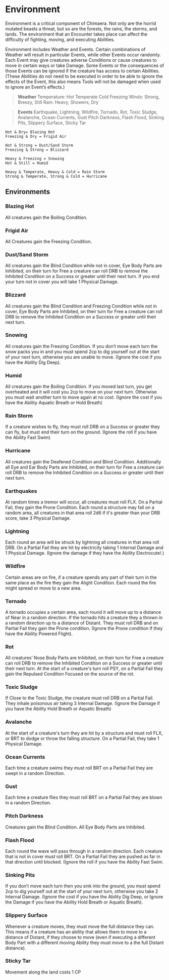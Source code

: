 # Environment

Environment is a critical component of Chimaera. Not only are the horrid mutated beasts a threat, but so are the forests, the rains, the storms, and lands. The environment that an Encounter takes place can affect the difficulty of fighting, moving, and executing Abilities.

Environment includes Weather and Events. Certain combinations of Weather will result in particular Events, while other Events occur randomly. Each Event may give creatures adverse Conditions or cause creatures to move in certain ways or take Damage. Some Events or the consequences of those Events can be ignored if the creature has access to certain Abilities. (These Abilities do not need to be executed in order to be able to ignore the effects of the Event, this also means Tools will not be damaged when used to ignore an Event’s effects.)

> **Weather**
> Temperature: Hot Temperate Cold Freezing
> Winds: Strong, Breezy, Still
> Rain: Heavy, Showers, Dry

> **Events**
> Earthquake, Lightning, Wildfire, Tornado, Rot, Toxic Sludge, Avalanche, Ocean Currents, Gust Pitch Darkness, Flash Flood, Sinking Pits, Slippery Surface, Sticky Tar

```text
Hot & Dry= Blazing Hot
Freezing & Dry = Frigid Air

Hot & Strong = Dust/Sand Storm
Freezing & Strong = Blizzard

Heavy & Freezing = Snowing 
Hot & Still = Humid

Heavy & Temperate, Heavy & Cold = Rain Storm
Strong & Temperate, Strong & Cold = Hurricane
```

## Environments

### Blazing Hot

All creatures gain the Boiling Condition.

### Frigid Air

All Creatures gain the Freezing Condition.

### Dust/Sand Storm

All creatures gain the Blind Condition while not in cover, Eye Body Parts are Inhibited, on their turn for Free a creature can roll DRB to remove the Inhibited Condition on a Success or greater until their next turn. If you end your turn not in cover you will take 1 Physical Damage.

### Blizzard

All creatures gain the Blind Condition and Freezing Condition while not in cover, Eye Body Parts are Inhibited, on their turn for Free a creature can roll DRB to remove the Inhibited Condition on a Success or greater until their next turn.

### Snowing

All creatures gain the Freezing Condition. If you don’t move each turn the snow packs you in and you must spend 2cp to dig yourself out at the start of your next turn, otherwise you are unable to move. (Ignore the cost if you have the Ability Dig Deep).

### Humid

All creatures gain the Boiling Condition. If you moved last turn, you get overheated and it will cost you 2cp to move on your next turn. Otherwise you must wait another turn to move again at no cost. (Ignore the cost if you have the Ability Aquatic Breath or Hold Breath)

### Rain Storm

If a creature wishes to fly, they must roll DRB on a Success or greater they can fly, but must end their turn on the ground. (Ignore the roll if you have the Ability Fast Swim)

### Hurricane

All creatures gain the Deafened Condition and Blind Condition. Additionally all Eye and Ear Body Parts are Inhibited, on their turn for Free a creature can roll DRB to remove the Inhibited Condition on a Success or greater until their next turn.

### Earthquakes

At random times a tremor will occur, all creatures must roll FLX. On a Partial Fail, they gain the Prone Condition. Each round a structure may fall on a random area, all creatures in that area roll 2d6 if it's greater than your DRB score, take 3 Physical Damage.

### Lightning

Each round an area will be struck by lightning all creatures in that area roll DRB. On a Partial Fail they are hit by electricity taking 1 Internal Damage and 1 Physical Damage. (Ignore the damage if they have the Ability Electrocute!.)

### Wildfire

Certain areas are on fire, if a creature spends any part of their turn in the same place as the fire they gain the Alight Condition. Each round the fire might spread or move to a new area.

### Tornado

A tornado occupies a certain area, each round it will move up to a distance of Near in a random direction. If the tornado hits a creature they a thrown in a random direction up to a distance of Distant. They must roll DRB and on Partial Fail they gain the Prone condition. (Ignore the Prone condition if they have the Ability Powered Flight).

### Rot

All creatures’ Nose Body Parts are Inhibited, on their turn for Free a creature can roll DRB to remove the Inhibited Condition on a Success or greater until their next turn.  At the start of a creature's turn roll PSY, on a Partial Fail they gain the Repulsed Condition Focused on the source of the rot.

### Toxic Sludge

If Close to the Toxic Sludge, the creature must roll DRB on a Partial Fail. They inhale poisonous air taking 3 Internal Damage. (Ignore the Damage if you have the Ability Hold Breath or Aquatic Breath)

### Avalanche

At the start of a creature's turn they are hit by a structure and must roll FLX, or BRT to dodge or throw the falling structure. On a Partial Fail, they take 1 Physical Damage.

### Ocean Currents

Each time a creature swims they must roll BRT on a Partial Fail they are swept in a random Direction.

### Gust

Each time a creature flies they must roll BRT on a Partial Fail they are blown in a random Direction.

### Pitch Darkness

Creatures gain the Blind Condition. All Eye Body Parts are Inhibited.

### Flash Flood

Each round the wave will pass through in a random direction. Each creature that is not in cover must roll BRT. On a Partial Fail they are pushed as far in that direction until blocked. (Ignore the roll if you have the Ability Fast Swim.

### Sinking Pits

If you don’t move each turn then you sink into the ground, you must spend 2cp to dig yourself out at the start of your next turn, otherwise you take 2 Internal Damage. (Ignore the cost if you have the Ability Dig Deep, or Ignore the Damage if you have the Ability Hold Breath or Aquatic Breath).

### Slippery Surface

Whenever a creature moves, they must move the full distance they can. This means if a creature has an ability that allows them to move to a distance of Distant, if they choose to move (even if executing a different Body Part with a different moving Ability they must move to a the full Distant distance).

### Sticky Tar

Movement along the land costs 1 CP
